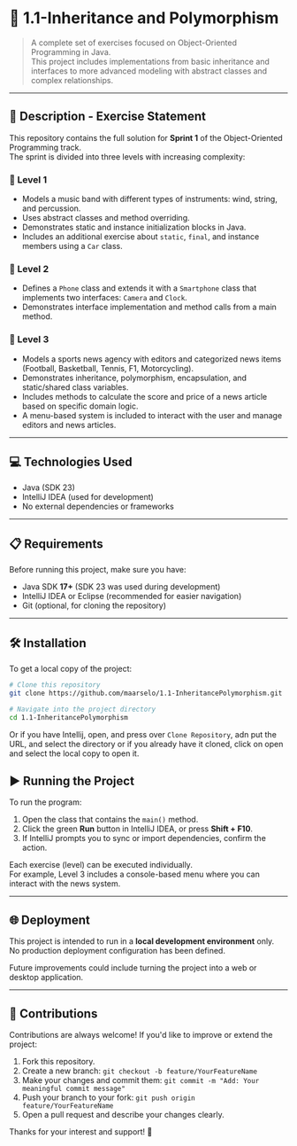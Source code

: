 # 🎵  1.1-Inheritance and Polymorphism

> A complete set of exercises focused on Object-Oriented Programming in Java.  
This project includes implementations from basic inheritance and interfaces to more advanced modeling with abstract classes and complex relationships.

---

## 📄 Description - Exercise Statement

This repository contains the full solution for **Sprint 1** of the Object-Oriented Programming track.  
The sprint is divided into three levels with increasing complexity:

### 🥁 Level 1  
- Models a music band with different types of instruments: wind, string, and percussion.
- Uses abstract classes and method overriding.
- Demonstrates static and instance initialization blocks in Java.
- Includes an additional exercise about `static`, `final`, and instance members using a `Car` class.

### 📱 Level 2  
- Defines a `Phone` class and extends it with a `Smartphone` class that implements two interfaces: `Camera` and `Clock`.
- Demonstrates interface implementation and method calls from a main method.

### 📰 Level 3  
- Models a sports news agency with editors and categorized news items (Football, Basketball, Tennis, F1, Motorcycling).
- Demonstrates inheritance, polymorphism, encapsulation, and static/shared class variables.
- Includes methods to calculate the score and price of a news article based on specific domain logic.
- A menu-based system is included to interact with the user and manage editors and news articles.

---

## 💻 Technologies Used

- Java (SDK 23)
- IntelliJ IDEA (used for development)
- No external dependencies or frameworks

---

## 📋 Requirements

Before running this project, make sure you have:

- Java SDK **17+** (SDK 23 was used during development)
- IntelliJ IDEA or Eclipse (recommended for easier navigation)
- Git (optional, for cloning the repository)

---

## 🛠️ Installation

To get a local copy of the project:

```bash
# Clone this repository
git clone https://github.com/maarselo/1.1-InheritancePolymorphism.git

# Navigate into the project directory
cd 1.1-InheritancePolymorphism
```
Or if you have Intellij, open, and press over `Clone Repository`, adn put the URL, and select the directory or if you already have it cloned, click on open and select the local copy to open it. 
## ▶️ Running the Project

To run the program:

1. Open the class that contains the `main()` method.
2. Click the green **Run** button in IntelliJ IDEA, or press **Shift + F10**.
3. If IntelliJ prompts you to sync or import dependencies, confirm the action.

Each exercise (level) can be executed individually.  
For example, Level 3 includes a console-based menu where you can interact with the news system.

---

## 🌐 Deployment

This project is intended to run in a **local development environment** only.  
No production deployment configuration has been defined.

Future improvements could include turning the project into a web or desktop application.

---

## 🤝 Contributions

Contributions are always welcome! If you'd like to improve or extend the project:

1. Fork this repository.
2. Create a new branch: `git checkout -b feature/YourFeatureName`
3. Make your changes and commit them: `git commit -m "Add: Your meaningful commit message"`
4. Push your branch to your fork: `git push origin feature/YourFeatureName`
5. Open a pull request and describe your changes clearly.

Thanks for your interest and support! 🚀

